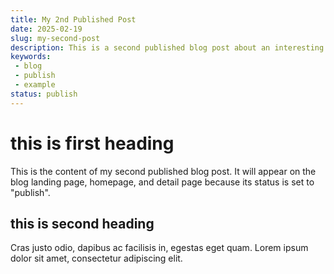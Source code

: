 ```yaml
---
title: My 2nd Published Post
date: 2025-02-19
slug: my-second-post
description: This is a second published blog post about an interesting topic.
keywords: 
 - blog
 - publish
 - example
status: publish
---
```


# this is first heading
This is the content of my second published blog post. It will appear on the blog landing page, homepage, and detail page because its status is set to "publish".

## this is second heading
Cras justo odio, dapibus ac facilisis in, egestas eget quam. Lorem ipsum dolor sit amet, consectetur adipiscing elit.